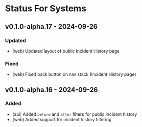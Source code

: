 # Status For Systems

## v0.1.0-alpha.17 - 2024-09-26
### Updated
- (web) Updated layout of public Incident History page
### Fixed
- (web) Fixed back button on nav stack (Incident History page)

## v0.1.0-alpha.16 - 2024-09-26
### Added
- (api) Added `before` and `after` filters for public incident history
- (web) Added support for incident history filtering